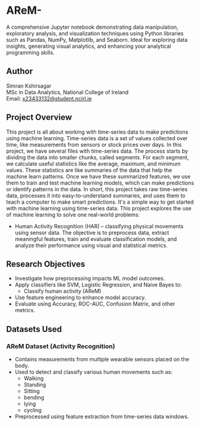 # AReM-
A comprehensive Jupyter notebook demonstrating data manipulation, exploratory analysis, and visualization techniques using Python libraries such as Pandas, NumPy, Matplotlib, and Seaborn. Ideal for exploring data insights, generating visual analytics, and enhancing your analytical programming skills.
## Author
Simran Kshirsagar  
MSc in Data Analytics, National College of Ireland  
Email: x23433132@student.ncirl.ie
## Project Overview
This project is all about working with time-series data to make predictions using machine learning. Time-series data is a set of values collected over time, like measurements from sensors or stock prices over days.
In this project, we have several files with time-series data. The process starts by dividing the data into smaller chunks, called segments. For each segment, we calculate useful statistics like the average, maximum, and minimum values. These statistics are like summaries of the data that help the machine learn patterns.
Once we have these summarized features, we use them to train and test machine learning models, which can make predictions or identify patterns in the data.
In short, this project takes raw time-series data, processes it into easy-to-understand summaries, and uses them to teach a computer to make smart predictions. It's a simple way to get started with machine learning using time-series data.
This project explores the use of machine learning to solve one real-world problems:
- Human Activity Recognition (HAR) – classifying physical movements using sensor data.
The objective is to preprocess data, extract meaningful features, train and evaluate classification models, and analyze their performance using visual and statistical metrics.
## Research Objectives
- Investigate how preprocessing impacts ML model outcomes.
- Apply classifiers like SVM, Logistic Regression, and Naive Bayes to:
  - Classify human activity (AReM)
- Use feature engineering to enhance model accuracy.
- Evaluate using Accuracy, ROC-AUC, Confusion Matrix, and other metrics.
## Datasets Used
### AReM Dataset (Activity Recognition)
- Contains measurements from multiple wearable sensors placed on the body.
- Used to detect and classify various human movements such as:
  - Walking
  - Standing
  - Sitting
  - bending
  - lying
  - cycling
- Preprocessed using feature extraction from time-series data windows.

